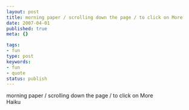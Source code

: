 ```yaml
---
layout: post
title: morning paper / scrolling down the page / to click on More
date: 2007-04-01
published: true
meta: {}

tags:
- fun
type: post
keywords:
- fun
- quote
status: publish
---
```

morning paper / scrolling down the page / to click on More<br />Haiku
